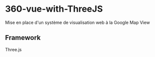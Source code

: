 # 360-vue-with-ThreeJS
Mise en place d'un système de visualisation web à la Google Map View 

## Framework 
Three.js
